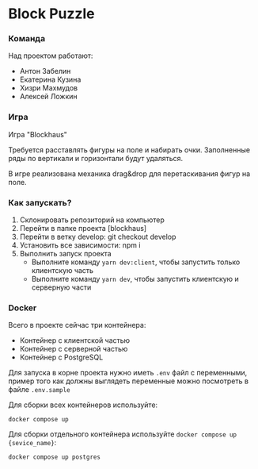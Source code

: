 # Block Puzzle

### Команда

Над проектом работают:
* Антон Забелин
* Екатерина Кузина
* Хизри Махмудов
* Алексей Ложкин

### Игра

Игра "Blockhaus"

Требуется расставлять фигуры на поле и набирать очки. Заполненные ряды по вертикали и горизонтали будут удаляться.

В игре реализована механика drag&drop для перетаскивания фигур на поле.

### Как запускать?

1. Склонировать репозиторий на компьютер
2. Перейти в папке проекта [blockhaus]
3. Перейти в ветку develop: git checkout develop
4. Установить все зависимости: npm i
5. Выполнить запуск проекта
    - Выполните команду `yarn dev:client`, чтобы запустить только клиентскую часть
    - Выполните команду `yarn dev`, чтобы запустить клиентскую и серверную части

### Docker
Всего в проекте сейчас три контейнера:
- Контейнер с клиентской частью
- Контейнер с серверной частью
- Контейнер с PostgreSQL

Для запуска в корне проекта нужно иметь `.env` файл с переменными, пример того как должны
выглядеть переменные можно посмотреть в файле `.env.sample`

Для сборки всех контейнеров используйте:
```shell
docker compose up
```

Для сборки отдельного контейнера используйте `docker compose up {sevice_name}`:
```shell
docker compose up postgres
```
